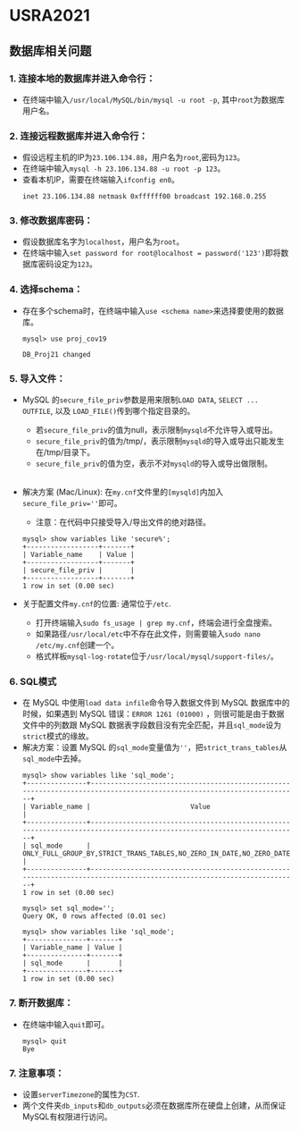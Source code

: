 # USRA2021

## 数据库相关问题

### 1. 连接本地的数据库并进入命令行：
- 在终端中输入`/usr/local/MySQL/bin/mysql -u root -p`, 其中`root`为数据库用户名。

### 2. 连接远程数据库并进入命令行：
- 假设远程主机的IP为`23.106.134.88`，用户名为`root`,密码为`123`。
- 在终端中输入`mysql -h 23.106.134.88 -u root -p 123`。
- 查看本机IP，需要在终端输入`ifconfig en0`。
  ```
  inet 23.106.134.88 netmask 0xffffff00 broadcast 192.168.0.255
  ```

### 3. 修改数据库密码：
- 假设数据库名字为`localhost`，用户名为`root`。
- 在终端中输入`set password for root@localhost = password('123')`即将数据库密码设定为`123`。

### 4. 选择schema：
- 存在多个schema时，在终端中输入`use <schema name>`来选择要使用的数据库。
  ```
  mysql> use proj_cov19
  
  DB_Proj21 changed
  ```

### 5. 导入文件：
- MySQL 的`secure_file_priv`参数是用来限制`LOAD DATA`, `SELECT ... OUTFILE`, 以及 `LOAD_FILE()`传到哪个指定目录的。

    - 若`secure_file_priv`的值为null，表示限制`mysqld`不允许导入或导出。
    - `secure_file_priv`的值为/tmp/，表示限制`mysqld`的导入或导出只能发生在/tmp/目录下。
    - `secure_file_priv`的值为空，表示不对`mysqld`的导入或导出做限制。<br><br>

- 解决方案 (Mac/Linux): 在`my.cnf`文件里的`[mysqld]`内加入`secure_file_priv=''`即可。
    - 注意：在代码中只接受导入/导出文件的绝对路径。
  ```
  mysql> show variables like 'secure%';
  +------------------+-------+
  | Variable_name    | Value |
  +------------------+-------+
  | secure_file_priv |       |
  +------------------+-------+
  1 row in set (0.00 sec)
  ```

- 关于配置文件`my.cnf`的位置: 通常位于`/etc`.

    - 打开终端输入`sudo fs_usage | grep my.cnf`，终端会进行全盘搜索。
    - 如果路径`/usr/local/etc`中不存在此文件，则需要输入`sudo nano /etc/my.cnf`创建一个。
    - 格式样板`mysql-log-rotate`位于`/usr/local/mysql/support-files/`。

### 6. SQL模式
- 在 MySQL 中使用`load data infile`命令导入数据文件到 MySQL 数据库中的时候，如果遇到 MySQL 错误：`ERROR 1261 (01000)` ，则很可能是由于数据文件中的列数跟 MySQL 数据表字段数目没有完全匹配，并且`sql_mode`设为`strict`模式的缘故。
- 解决方案：设置 MySQL 的`sql_mode`变量值为`''`，把`strict_trans_tables`从`sql_mode`中去掉。
  ```
  mysql> show variables like 'sql_mode';
  +---------------+-----------------------------------------------------------------------------------------------------------------------+
  | Variable_name |							Value                                                           |
  +---------------+-----------------------------------------------------------------------------------------------------------------------+
  | sql_mode      | ONLY_FULL_GROUP_BY,STRICT_TRANS_TABLES,NO_ZERO_IN_DATE,NO_ZERO_DATE,ERROR_FOR_DIVISION_BY_ZERO,NO_ENGINE_SUBSTITUTION |
  +---------------+-----------------------------------------------------------------------------------------------------------------------+
  1 row in set (0.00 sec)

  mysql> set sql_mode='';
  Query OK, 0 rows affected (0.01 sec)

  mysql> show variables like 'sql_mode';
  +---------------+-------+
  | Variable_name | Value |
  +---------------+-------+
  | sql_mode      |       |
  +---------------+-------+
  1 row in set (0.00 sec)
  ```

### 7. 断开数据库：
- 在终端中输入`quit`即可。
  ```
  mysql> quit
  Bye
  ```
### 7. 注意事项：
- 设置`serverTimezone`的属性为`CST`.
- 两个文件夹`db_inputs`和`db_outputs`必须在数据库所在硬盘上创建，从而保证MySQL有权限进行访问。

